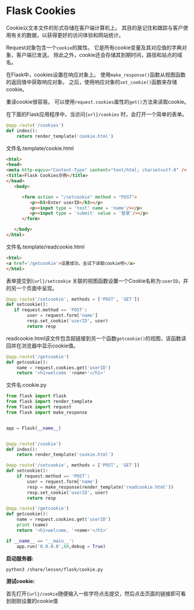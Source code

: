 # Flask Cookies

Cookie以文本文件的形式存储在客户端计算机上。 其目的是记住和跟踪与客户使用有关的数据，以获得更好的访问体验和网站统计。

Request对象包含一个`cookie`的属性。 它是所有cookie变量及其对应值的字典对象，客户端已发送。 除此之外，cookie还会存储其到期时间，路径和站点的域名。

在Flask中，cookies设置在响应对象上。 使用`make_response()`函数从视图函数的返回值中获取响应对象。 之后，使用响应对象的`set_cookie()`函数来存储cookie。

重读cookie很容易。 可以使用`request.cookies`属性的`get()`方法来读取cookie。

在下面的Flask应用程序中，当访问`{url}/cookies` 时，会打开一个简单的表单。

```python
@app.route('/cookies')
def index():
    return render_template('cookie.html')
```

文件名:template/cookie.html

```html
<html>
<head>
<meta http-equiv="Content-Type" content="text/html; charset=utf-8" />
<title>Flask Cookies示例</title>
</head>
   <body>

      <form action = "/setcookie" method = "POST">
         <p><h3>Enter userID</h3></p>
         <p><input type = 'text' name = 'name'/></p>
         <p><input type = 'submit' value = '登录'/></p>
      </form>

   </body>
</html>
```

文件名:template/readcookie.html

```html
<html>
<a href='/getcookie'>设置成功，去试下读取cookie吧</a>
</html>
```

表单提交到`{url}/setcookie`  关联的视图函数设置一个Cookie名称为:`userID`，并的另一个页面中呈现。

```python
@app.route('/setcookie', methods = ['POST', 'GET'])
def setcookie():
   if request.method == 'POST':
        user = request.form['name']
        resp.set_cookie('userID', user)
        return resp
```

readcookie.html该文件包含超链接到另一个函数`getcookie()`的视图，该函数读回并在浏览器中显示cookie值。

```python
@app.route('/getcookie')
def getcookie():
    name = request.cookies.get('userID')
    return '<h1>welcome '+name+'</h1>'
```

文件名:cookie.py

```python
from flask import Flask
from flask import render_template
from flask import request
from flask import make_response


app = Flask(__name__)


@app.route('/cookie')
def index():
    return render_template('cookie.html')

@app.route('/setcookie', methods = ['POST', 'GET'])
def setcookie():
    if request.method == 'POST':
        user = request.form['name']
        resp = make_response(render_template('readcookie.html'))
        resp.set_cookie('userID', user)
        return resp

@app.route('/getcookie')
def getcookie():
    name = request.cookies.get('userID')
    print (name)
    return '<h1>welcome, '+name+'</h1>'

if __name__ == '__main__':
    app.run('0.0.0.0',80,debug = True)
```

**启动服务器:**

```bash
python3 /share/lesson/flask/cookie.py
```

**测试cookie:**

首先打开`{url}/cookie`随便输入一些字符点击提交，然后点击页面的链接即可看到刚刚设置的cookie值